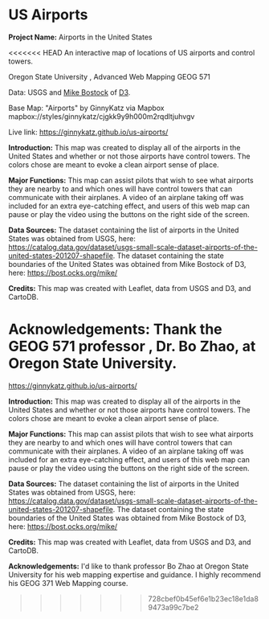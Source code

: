 # US Airports
**Project Name:** Airports in the United States

<<<<<<< HEAD
An interactive map of locations of US airports and control towers. 

Oregon State University , Advanced Web Mapping GEOG 571

Data: USGS and [Mike Bostock](http://bost.ocks.org/mike) of [D3](http://d3js.org/).

Base Map: "Airports" by GinnyKatz via Mapbox mapbox://styles/ginnykatz/cjgkk9y9h000m2rqdltjuhvgv  

Live link:  <https://ginnykatz.github.io/us-airports/>

**Introduction:** This map was created to display all of the airports in the United States and whether or not those airports have control towers. The colors chose are meant to evoke a clean airport sense of place.

**Major Functions:** This map can assist pilots that wish to see what airports they are nearby to and which ones will have control towers that can communicate with their airplanes. A video of an airplane taking off was included for an extra eye-catching effect, and users of this web map can pause or play the video using the buttons on the right side of the screen.

**Data Sources:** The dataset containing the list of airports in the United States was obtained from USGS, here: <https://catalog.data.gov/dataset/usgs-small-scale-dataset-airports-of-the-united-states-201207-shapefile>. The dataset containing the state boundaries of the United States was obtained from Mike Bostock of D3, here: <https://bost.ocks.org/mike/>

**Credits:** This map was created with Leaflet, data from USGS and D3, and CartoDB.

**Acknowledgements:** Thank the GEOG 571 professor , Dr. Bo Zhao,  at Oregon State University. 
=======
https://ginnykatz.github.io/us-airports/

**Introduction:** This map was created to display all of the airports in the United States and whether or not those airports have control towers. The colors chose are meant to evoke a clean airport sense of place. 

**Major Functions:** This map can assist pilots that wish to see what airports they are nearby to and which ones will have control towers that can communicate with their airplanes. A video of an airplane taking off was included for an extra eye-catching effect, and users of this web map can pause or play the video using the buttons on the right side of the screen.

**Data Sources:** The dataset containing the list of airports in the United States was obtained from USGS, here: https://catalog.data.gov/dataset/usgs-small-scale-dataset-airports-of-the-united-states-201207-shapefile. The dataset containing the state boundaries of the United States was obtained from Mike Bostock of D3, here: https://bost.ocks.org/mike/

**Credits:** This map was created with Leaflet, data from USGS and D3, and CartoDB.

**Acknowledgements:** I'd like to thank professor Bo Zhao at Oregon State University for his web mapping expertise and guidance. I highly recommend his GEOG 371 Web Mapping course.
>>>>>>> 728cbef0b45ef6e1b23ec18e1da89473a99c7be2
